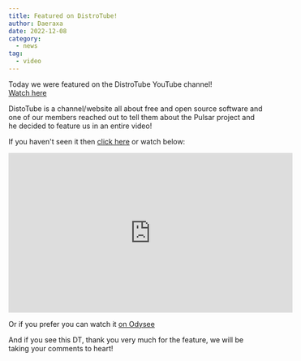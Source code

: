 ```yaml
---
title: Featured on DistroTube!
author: Daeraxa
date: 2022-12-08
category:
  - news
tag:
  - video
---
```


Today we were featured on the DistroTube YouTube channel!  
[Watch here](https://www.youtube.com/watch?v=WA1c_S6Zsu4)

<!-- more -->

DistoTube is a channel/website all about free and open source software and one
of our members reached out to tell them about the Pulsar project and he decided
to feature us in an entire video!

If you haven't seen it then [click here](https://www.youtube.com/watch?v=WA1c_S6Zsu4)
or watch below:

<iframe width="560" height="315" src="https://www.youtube.com/embed/WA1c_S6Zsu4" title="YouTube video player" frameborder="0" allow="accelerometer; autoplay; clipboard-write; encrypted-media; gyroscope; picture-in-picture" allowfullscreen></iframe>

Or if you prefer you can watch it [on Odysee](https://odysee.com/@DistroTube:2/announcing-the-pulsar-text-editor:7)

And if you see this DT, thank you very much for the feature, we will be taking
your comments to heart!
